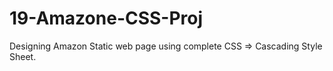 # 19-Amazone-CSS-Proj
Designing  Amazon Static web page  using complete CSS => Cascading Style Sheet.
